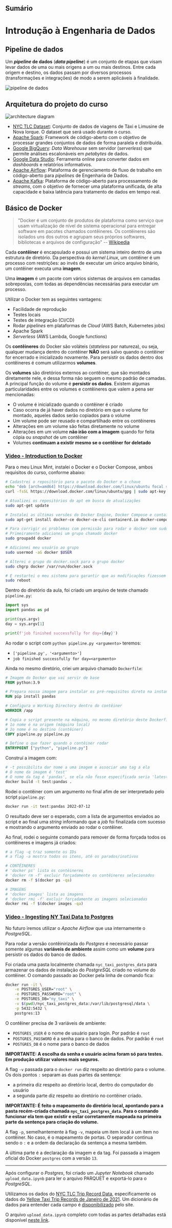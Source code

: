 ## Sumário
# Introdução à Engenharia de Dados
## Pipeline de dados
Um **_pipeline_ de dados** (**_data pipeline_**) é um conjunto de etapas que visam levar dados de uma ou mais origens a um ou mais destinos. Entre cada origem e destino, os dados passam por diversos processos (transformações e integrações) de modo a serem aplicáveis à finalidade.

![pipeline de dados](img/01_01.png)

## Arquitetura do projeto do curso

![architecture diagram](https://github.com/DataTalksClub/data-engineering-zoomcamp/raw/main/images/architecture/arch_1.jpg)

* [NYC TLC Dataset](https://github.com/DataTalksClub/data-engineering-zoomcamp/blob/main/dataset.md): Conjunto de dados de viagens de Táxi e Limusine de Nova Iorque. O dataset que será usado durante o curso.
* [Apache Spark](https://spark.apache.org/): Framework de código-aberto com o objetivo de processar grandes conjuntos de dados de forma paralela e distribuída.
* [Google BigQuery](https://cloud.google.com/products/bigquery/): _Data Warehouse_ sem servidor (_serverless_) que permite análises escalonáveis em _petabytes_ de dados.
* [Google Data Studio](https://marketingplatform.google.com/about/data-studio/): Ferramenta online para converter dados em _dashboards_ e relatórios informativos.
* [Apache Airflow](https://airflow.apache.org/): Plataforma de gerenciamento de fluxo de trabalho em código-aberto para _pipelines_ de Engenharia de Dados.
* [Apache Kafka](https://kafka.apache.org/): Plataforma de código-aberto para processamento de _streams_, com o objetivo de fornecer uma plataforma unificada, de alta capacidade e baixa latência para tratamento de dados em tempo real.

## Básico de Docker 
>"Docker é um conjunto de produtos de plataforma como serviço que usam virtualização de nível de sistema operacional para entregar software em pacotes chamados contêineres. Os contêineres são isolados uns dos outros e agrupam seus próprios softwares, bibliotecas e arquivos de configuração" -- [Wikipedia](https://pt.wikipedia.org/wiki/Docker_(software))

Cada **contêiner** é encapsulado e possui um sistema inteiro dentro de uma estrutura de diretório. Da perspectiva do _kernel Linux_, um contêiner é um processo com restrições: ao invés de executar um único arquivo binário, um contêiner executa uma **imagem**.

Uma **imagem** é um pacote com vários sistemas de arquivos em camadas sobrepostas, com todas as dependências necessárias para executar um processo.

Utilizar o Docker tem as seguintes vantagens:
* Facilidade de reprodução
* Testes locais
* Testes de integração (CI/CD)
* Rodar _pipelines_ em plataformas de _Cloud_ (AWS Batch, Kubernetes jobs)
* Apache Spark
* _Serverless_ (AWS Lambda, Google functions)

Os **contêineres** do Docker são voláteis (_stateless_ por natureza), ou seja, qualquer mudança dentro do contêiner **NÃO** será salvo quando o contêiner for encerrado e inicializado novamente. Para persistir os dados dentro dos contêineres é comum utilizarmos **volumes**.

Os **volumes** são diretórios externos ao contêiner, que são montados diretamente nele, e dessa forma não seguem o mesmo padrão de camadas. A principal função do volume é **persistir os dados**. Existem algumas particularidades entre os volumes e contêineres que valem a pena ser mencionadas:
* O volume é inicializado quando o contêiner é criado
* Caso ocorra de já haver dados no diretório em que o volume for montado, aqueles dados serão copiados para o volume
* Um volume pode ser reusado e compartilhado entre os contêineres
* Alterações em um volume são feitas diretamente no volume
* Alterações em um volume **não irão com a imagem** quando for feita cópia ou _snapshot_ de um contêiner
* Volumes **continuam a existir mesmo se o contêiner for deletado**

### [Video - Introduction to Docker](https://www.youtube.com/watch?v=EYNwNlOrpr0&list=PL3MmuxUbc_hJed7dXYoJw8DoCuVHhGEQb)

Para o meu Linux Mint, instalei o Docker e o Docker Compose, ambos requisitos do curso, conforme abaixo:

```bash
# Cadastrei o repositório para o pacote do Docker e a chave
echo "deb [arch=amd64] https://download.docker.com/linux/ubuntu focal stable" | sudo tee /etc/apt/sources.list.d/docker.list
curl -fsSL https://download.docker.com/linux/ubuntu/gpg | sudo apt-key add -

# Atualizei os repositórios do apt em busca de atualizações
sudo apt-get update

# Instalei as últimas versões do Docker Engine, Docker Compose e containerd
sudo apt-get install docker-ce docker-ce-cli containerd.io docker-compose-plugin

# Para corrigir os problemas com permissão para rodar o docker sem sudo
# Primeiramente adicionei um grupo chamado docker
sudo groupadd docker

# Adicionei meu usuário ao grupo
sudo usermod -aG docker $USER

# Alterei o grupo do docker.sock para o grupo docker
sudo chgrp docker /var/run/docker.sock

# E restartei o meu sistema para garantir que as modificações fizessem efeito
sudo reboot
```

Dentro do diretório da aula, foi criado um arquivo de teste chamado `pipeline.py`:

```python
import sys
import pandas as pd

print(sys.argv)
day = sys.argv[1]

print(f'job finished successfully for day={day}')
```

Ao rodar o script com `python pipeline.py <argumento>` teremos:
* `['pipeline.py', '<argumento>']`
* `job finished successfully for day=<argumento>`

Ainda no mesmo diretório, criei um arquivo chamado `Dockerfile`:

```dockerfile
# Imagem do Docker que vai servir de base
FROM python:3.9

# Prepara nossa imagem para instalar os pré-requisitos direto na instanciação do contêiner
RUN pip install pandas

# Configura o Working Directory dentro do contêiner
WORKDIR /app

# Copia o script presente na máquina, no mesmo diretório deste Dockerfile para o Working Dir do contêiner
# 1o nome é na origem (máquina local)
# 2o nome é no destino (contêiner)
COPY pipeline.py pipeline.py

# Define o que fazer quando o contêiner rodar
ENTRYPOINT ["python", "pipeline.py"]
```

Construí a imagem com:

```bash
# -t possibilita dar nome a uma imagem e associar uma tag a ela
# O nome da imagem é 'test'
# O nome da tag é 'pandas', se ela não fosse especificada seria 'latest'
docker build -t test:pandas .
```

Rodei o contêiner com um argumento no final afim de ser interpretado pelo script `pipeline.py`:

```bash
docker run -it test:pandas 2022-07-12
```

O resultado deve ser o esperado, com a lista de argumentos enviados ao script e ao final uma _string_ informando que a _job_ foi finalizada com sucesso e mostrando o argumento enviado ao rodar o contêiner.

Ao final, rodei o seguinte comando para remover de forma forçada todos os contêineres e imagens já criados:

```bash
# a flag -q traz somente os IDs
# a flag -a mostra todos os itens, até os parados/inativos

# CONTÊINERES
# 'docker ps' lista os contêineres
# 'docker rm -f' excluir forçadamente os contêineres selecionados
docker rm -f $(docker ps -qa)

# IMAGENS
# 'docker images' lista as imagens
# 'docker rmi -f' excluir forçadamente as imagens selecionadas
docker rmi -f $(docker images -qa)
```

### [Video - Ingesting NY Taxi Data to Postgres](https://www.youtube.com/watch?v=2JM-ziJt0WI&list=PL3MmuxUbc_hJed7dXYoJw8DoCuVHhGEQb)

No futuro iremos utilizar o _Apache Airflow_ que usa internamente o _PostgreSQL_.

Para rodar a versão contêinirizada do _Postgres_ é necessário passar somente algumas **variáveis de ambiente** assim como um **volume** para persistir os dados do banco de dados.

Foi criada uma pasta localmente chamada `nyc_taxi_postgres_data` para armazenar os dados de instalação do _PostgreSQL_ criado no volume do contêiner. O comando passado ao Docker pela linha de comando fica:

```bash
docker run -it \
    -e POSTGRES_USER="root" \
    -e POSTGRES_PASSWORD="root" \
    -e POSTGRES_DB="ny_taxi" \
    -v $(pwd)/nyc_taxi_postgres_data:/var/lib/postgresql/data \
    -p 5432:5432 \
    postgres:13
```

O contêiner precisa de 3 variáveis de ambiente:
* `POSTGRES_USER` é o nome de usuário para login. Por padrão é `root`
* `POSTGRES_PASSWORD` é a senha para o banco de dados. Por padrão é `root`
* `POSTGRES_DB` é o nome para o banco de dados

**IMPORTANTE: A escolha da senha e usuário acima foram só para testes. Em produção utilizar valores mais seguros.**

A flag `-v` passada para o `docker run` diz respeito ao diretório para o volume. Os dois pontos `:` separam as duas partes da sentença: 
* a primeira diz respeito ao diretório local, dentro do computador do usuário
* a segunda parte diz respeito ao diretório no contêiner criado.

**IMPORTANTE: É feito o mapeamento do diretório local, apontando para a pasta recém-criada chamada `nyc_taxi_postgres_data`. Para o comando funcionar ela tem que existir e estar corretamente mapeada na primeira parte da sentença para criação do volume.**

A flag `-p`, semelhantemente à flag `-v`, mapeia um item local à um item no contêiner. No caso, é o mapeamento de portas. O separador continua sendo o `:` e a ordem da declaração da sentença a mesma também.

A última parte é a declaração da imagem e da tag. Foi passada a imagem oficial do Docker `postgres` com a versão `13`.

---
Após configurar o _Postgres_, foi criado um _Jupyter Notebook_ chamado `upload_data.ipynb` para ler o arquivo PARQUET e exportá-lo para o _PostgreSQL_.

Utilizamos os dados do [NYC TLC Trip Record Data](https://www1.nyc.gov/site/tlc/about/tlc-trip-record-data.page), especificamente os dados do [Yellow Taxi Trip Records de Janeiro de 2021](https://d37ci6vzurychx.cloudfront.net/trip-data/yellow_tripdata_2021-01.parquet). Um dicionário de dados para entender cada campo é [disponibilizado](https://www1.nyc.gov/assets/tlc/downloads/pdf/data_dictionary_trip_records_yellow.pdf) pelo site.

O arquivo `upload_data.ipynb` completo com todas as partes detalhadas está disponível [neste link](https://github.com/kevinnakasaki/DE_zoomcamp_2022/blob/main/1_intro/1_2_intro_postgres/upload_data.ipynb).